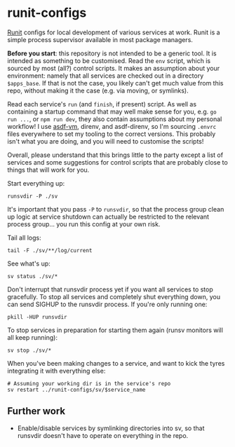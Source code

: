 # runit-configs

[Runit](http://smarden.org/runit/) configs for local development of various
services at work. Runit is a simple process supervisor available in most package
managers.

**Before you start**: this repository is not intended to be a generic tool. It
is intended as something to be customised. Read the `env` script, which is
sourced by most (all?) control scripts. It makes an assumption about your
environment: namely that all services are checked out in a directory
`$apps_base`. If that is not the case, you likely can't get much value from this
repo, without making it the case (e.g. via moving, or symlinks).

Read each service's `run` (and `finish`, if present) script. As well as
containing a startup command that may well make sense for you, e.g. `go run
...`, or `npm run dev`, they also contain assumptions about my personal
workflow! I use [asdf-vm](https://asdf-vm.com/), direnv, and asdf-direnv, so I'm
sourcing `.envrc` files everywhere to set my tooling to the correct versions.
This probably isn't what you are doing, and you will need to customise the
scripts!

Overall, please understand that this brings little to the party except a list of
services and some suggestions for control scripts that are probably close to
things that will work for you.

Start everything up:

```
runsvdir -P ./sv
```

It's important that you pass `-P` to `runsvdir`, so that the process group clean
up logic at service shutdown can actually be restricted to the relevant process
group... you run this config at your own risk.

Tail all logs:

```
tail -F ./sv/**/log/current
```

See what's up:

```
sv status ./sv/*
```

Don't interrupt that runsvdir process yet if you want all services to stop
gracefully. To stop all services and completely shut everything down, you can
send SIGHUP to the runsvdir process. If you're only running one:

```
pkill -HUP runsvdir
```

To stop services in preparation for starting them again (runsv monitors will all
keep running):

```
sv stop ./sv/*
```

When you've been making changes to a service, and want to kick the tyres
integrating it with everything else:

```
# Assuming your working dir is in the service's repo
sv restart ../runit-configs/sv/$service_name
```

## Further work

* Enable/disable services by symlinking directories into sv, so that runsvdir
  doesn't have to operate on everything in the repo.
